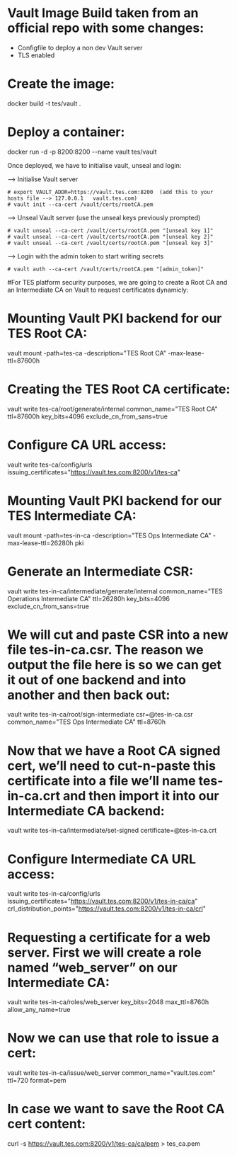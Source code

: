 # Vault Image Build taken from an official repo with some changes:

* Configfile to deploy a non dev Vault server
* TLS enabled

# Create the image:
docker build -t tes/vault .

# Deploy a container:
docker run -d -p 8200:8200 --name vault tes/vault

Once deployed, we have to initialise vault, unseal and login:

--> Initialise Vault server 

	# export VAULT_ADDR=https://vault.tes.com:8200  (add this to your hosts file --> 127.0.0.1   vault.tes.com)
	# vault init --ca-cert /vault/certs/rootCA.pem

--> Unseal Vault server (use the unseal keys previously prompted)

	# vault unseal --ca-cert /vault/certs/rootCA.pem "[unseal key 1]"
	# vault unseal --ca-cert /vault/certs/rootCA.pem "[unseal key 2]"
	# vault unseal --ca-cert /vault/certs/rootCA.pem "[unseal key 3]"

--> Login with the admin token to start writing secrets

	# vault auth --ca-cert /vault/certs/rootCA.pem "[admin_token]"

#For TES platform security purposes, we are going to create a Root CA and an Intermediate CA on Vault to request certificates dynamicly:

# Mounting Vault PKI backend for our TES Root CA:
vault mount -path=tes-ca -description="TES Root CA" -max-lease-ttl=87600h

# Creating the TES Root CA certificate:
vault write tes-ca/root/generate/internal common_name="TES Root CA" ttl=87600h key_bits=4096 exclude_cn_from_sans=true

# Configure CA URL access:
vault write tes-ca/config/urls issuing_certificates="https://vault.tes.com:8200/v1/tes-ca"

# Mounting Vault PKI backend for our TES Intermediate CA:
vault mount -path=tes-in-ca -description="TES Ops Intermediate CA" -max-lease-ttl=26280h pki

# Generate an Intermediate CSR:
vault write tes-in-ca/intermediate/generate/internal common_name="TES Operations Intermediate CA" ttl=26280h key_bits=4096 exclude_cn_from_sans=true

# We will cut and paste CSR into a new file tes-in-ca.csr. The reason we output the file here is so we can get it out of one backend and into another and then back out:
vault write tes-in-ca/root/sign-intermediate csr=@tes-in-ca.csr common_name="TES Ops Intermediate CA" ttl=8760h

# Now that we have a Root CA signed cert, we’ll need to cut-n-paste this certificate into a file we’ll name tes-in-ca.crt and then import it into our Intermediate CA backend:
vault write tes-in-ca/intermediate/set-signed certificate=@tes-in-ca.crt

# Configure Intermediate CA URL access:
vault write tes-in-ca/config/urls issuing_certificates="https://vault.tes.com:8200/v1/tes-in-ca/ca" crl_distribution_points="https://vault.tes.com:8200/v1/tes-in-ca/crl"

# Requesting a certificate for a web server. First we will create a role named “web_server” on our Intermediate CA:
vault write tes-in-ca/roles/web_server key_bits=2048 max_ttl=8760h allow_any_name=true

# Now we can use that role to issue a cert:
vault write tes-in-ca/issue/web_server common_name="vault.tes.com" ttl=720 format=pem

# In case we want to save the Root CA cert content:
curl -s https://vault.tes.com:8200/v1/tes-ca/ca/pem > tes_ca.pem

